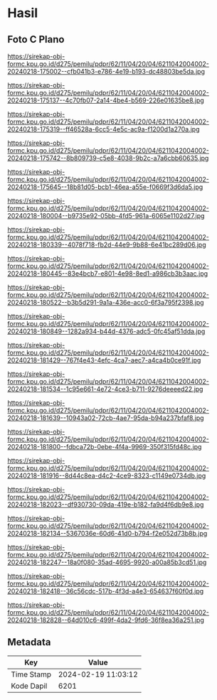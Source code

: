# Hasil

## Foto C Plano

https://sirekap-obj-formc.kpu.go.id/d275/pemilu/pdpr/62/11/04/20/04/6211042004002-20240218-175002--cfb041b3-e786-4e19-b193-dc48803be5da.jpg

https://sirekap-obj-formc.kpu.go.id/d275/pemilu/pdpr/62/11/04/20/04/6211042004002-20240218-175137--4c70fb07-2a14-4be4-b569-226e01635be8.jpg

https://sirekap-obj-formc.kpu.go.id/d275/pemilu/pdpr/62/11/04/20/04/6211042004002-20240218-175319--ff46528a-6cc5-4e5c-ac9a-f1200d1a270a.jpg

https://sirekap-obj-formc.kpu.go.id/d275/pemilu/pdpr/62/11/04/20/04/6211042004002-20240218-175742--8b809739-c5e8-4038-9b2c-a7a6cbb60635.jpg

https://sirekap-obj-formc.kpu.go.id/d275/pemilu/pdpr/62/11/04/20/04/6211042004002-20240218-175645--18b81d05-bcb1-46ea-a55e-f0669f3d6da5.jpg

https://sirekap-obj-formc.kpu.go.id/d275/pemilu/pdpr/62/11/04/20/04/6211042004002-20240218-180004--b9735e92-05bb-4fd5-961a-6065e1102d27.jpg

https://sirekap-obj-formc.kpu.go.id/d275/pemilu/pdpr/62/11/04/20/04/6211042004002-20240218-180339--4078f718-fb2d-44e9-9b88-6e41bc289d06.jpg

https://sirekap-obj-formc.kpu.go.id/d275/pemilu/pdpr/62/11/04/20/04/6211042004002-20240218-180445--83e4bcb7-e801-4e98-8ed1-a986cb3b3aac.jpg

https://sirekap-obj-formc.kpu.go.id/d275/pemilu/pdpr/62/11/04/20/04/6211042004002-20240218-180522--b3b5d291-9a1a-436e-acc0-6f3a795f2398.jpg

https://sirekap-obj-formc.kpu.go.id/d275/pemilu/pdpr/62/11/04/20/04/6211042004002-20240218-180849--1282a934-b44d-4376-adc5-0fc45af51dda.jpg

https://sirekap-obj-formc.kpu.go.id/d275/pemilu/pdpr/62/11/04/20/04/6211042004002-20240218-181429--767f4e43-4efc-4ca7-aec7-a4ca4b0ce91f.jpg

https://sirekap-obj-formc.kpu.go.id/d275/pemilu/pdpr/62/11/04/20/04/6211042004002-20240218-181534--1c95e661-4e72-4ce3-b711-9276deeeed22.jpg

https://sirekap-obj-formc.kpu.go.id/d275/pemilu/pdpr/62/11/04/20/04/6211042004002-20240218-181639--10943a02-72cb-4ae7-95da-b94a237bfaf8.jpg

https://sirekap-obj-formc.kpu.go.id/d275/pemilu/pdpr/62/11/04/20/04/6211042004002-20240218-181800--fdbca72b-0ebe-4f4a-9969-350f315fd48c.jpg

https://sirekap-obj-formc.kpu.go.id/d275/pemilu/pdpr/62/11/04/20/04/6211042004002-20240218-181916--8d44c8ea-d4c2-4ce9-8323-c1149e0734db.jpg

https://sirekap-obj-formc.kpu.go.id/d275/pemilu/pdpr/62/11/04/20/04/6211042004002-20240218-182023--df930730-09da-419e-b182-fa9d4f6db9e8.jpg

https://sirekap-obj-formc.kpu.go.id/d275/pemilu/pdpr/62/11/04/20/04/6211042004002-20240218-182134--5367036e-60d6-41d0-b794-f2e052d73b8b.jpg

https://sirekap-obj-formc.kpu.go.id/d275/pemilu/pdpr/62/11/04/20/04/6211042004002-20240218-182247--18a0f080-35ad-4695-9920-a00a85b3cd51.jpg

https://sirekap-obj-formc.kpu.go.id/d275/pemilu/pdpr/62/11/04/20/04/6211042004002-20240218-182418--36c56cdc-517b-4f3d-a4e3-654637f60f0d.jpg

https://sirekap-obj-formc.kpu.go.id/d275/pemilu/pdpr/62/11/04/20/04/6211042004002-20240218-182828--64d010c6-499f-4da2-9fd6-36f8ea36a251.jpg


## Metadata

| Key        | Value               |
| ---------- | ------------------- |
| Time Stamp | 2024-02-19 11:03:12 |
| Kode Dapil | 6201                |



